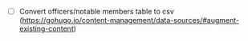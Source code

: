 - [ ] Convert officers/notable members table to csv (https://gohugo.io/content-management/data-sources/#augment-existing-content)
